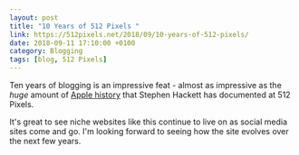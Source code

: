 ```yaml
---
layout: post 
title: "10 Years of 512 Pixels " 
link: https://512pixels.net/2018/09/10-years-of-512-pixels/
date: 2018-09-11 17:10:00 +0100
category: Blogging
tags: [blog, 512 Pixels]
---
```


Ten years of blogging is an impressive feat - almost as impressive as the *huge* amount of [Apple history][history] that Stephen Hackett has documented at 512 Pixels. 

It's great to see niche websites like this continue to live on as social media sites come and go. I'm looking forward to seeing how the site evolves over the next few years. 

[history]:https://512pixels.net/apple-history/
